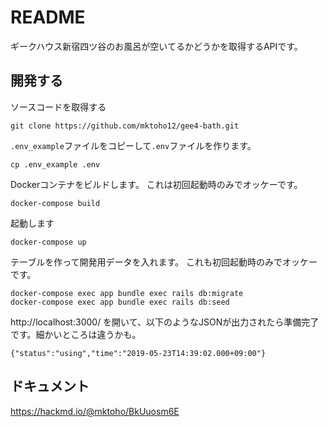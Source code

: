# README

ギークハウス新宿四ツ谷のお風呂が空いてるかどうかを取得するAPIです。

## 開発する
ソースコードを取得する
```
git clone https://github.com/mktoho12/gee4-bath.git
```

`.env_example`ファイルをコピーして`.env`ファイルを作ります。

```
cp .env_example .env
```

Dockerコンテナをビルドします。
これは初回起動時のみでオッケーです。

```
docker-compose build
```

起動します

```
docker-compose up
```

テーブルを作って開発用データを入れます。
これも初回起動時のみでオッケーです。

```
docker-compose exec app bundle exec rails db:migrate
docker-compose exec app bundle exec rails db:seed
```

http://localhost:3000/ を開いて、以下のようなJSONが出力されたら準備完了です。細かいところは違うかも。

```
{"status":"using","time":"2019-05-23T14:39:02.000+09:00"}
```

## ドキュメント
https://hackmd.io/@mktoho/BkUuosm6E
